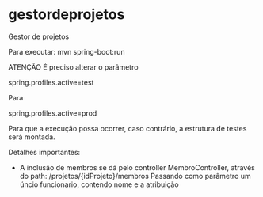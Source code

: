 # gestordeprojetos
Gestor de projetos

Para executar:
 mvn spring-boot:run
 
ATENÇÃO
É preciso alterar o parâmetro

spring.profiles.active=test

Para

spring.profiles.active=prod

Para que a execução possa ocorrer, caso contrário, a estrutura de testes será montada.

Detalhes importantes:

- A inclusão de membros se dá pelo controller MembroController, através do path: /projetos/{idProjeto}/membros
Passando como parâmetro um úncio funcionario, contendo nome e a atribuição